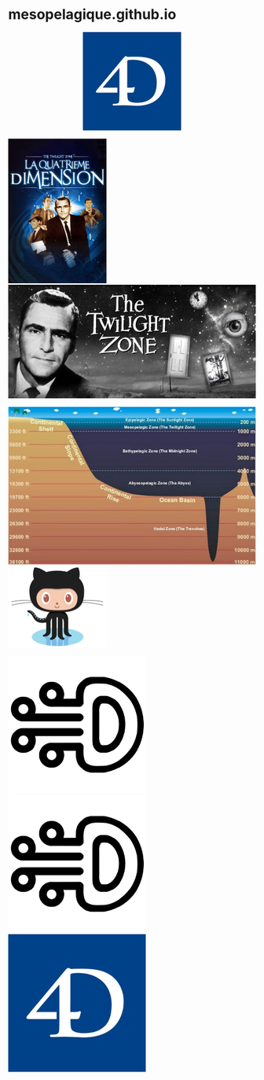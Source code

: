 # mesopelagique.github.io


<p align="center"><img src="4D.jpg" width="200px" /></p>

<img src="La_Quatrieme_Dimension.jpg" width="200px" /> <img src="The_Twilight_Zone.jpg" width="640px" />

<img src="The_Mesopelagic_Zone.jpg" width="640px" /> <img src="Octocat.png" width="200px" />

<img src="GithubAvatar.png" width="280px" /> <img src="GithubAvatarRotate.png" width="280px" /> <img src="4D.jpg" width="280px" />
